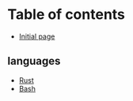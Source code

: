 # Table of contents

* [Initial page](README.md)

## languages

* [Rust](languages/rust.md)
* [Bash](languages/untitled-1.md)

